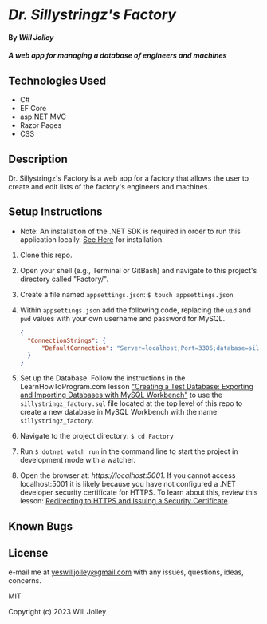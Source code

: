 # _Dr. Sillystringz's Factory_

#### By _Will Jolley_

#### _A web app for managing a database of engineers and machines_

## Technologies Used

* C#
* EF Core
* asp.NET MVC
* Razor Pages
* CSS


## Description

Dr. Sillystringz's Factory is a web app for a factory that allows the user to create and edit lists of the factory's engineers and machines.   

## Setup Instructions

- Note: An installation of the .NET SDK is required in order to run this application locally. [See Here](https://dotnet.microsoft.com/en-us/) for installation.
1. Clone this repo.
2. Open your shell (e.g., Terminal or GitBash) and navigate to this project's directory called "Factory/". 
3. Create a file named `appsettings.json`: `$ touch appsettings.json`
4. Within `appsettings.json` add the following code, replacing the `uid` and `pwd` values with your own username and password for MySQL.

    ```json
    {
      "ConnectionStrings": {
          "DefaultConnection": "Server=localhost;Port=3306;database=sillystringz_factory;uid=[YOUR-USERNAME];pwd=[YOUR-MYSQL-PASSWORD];"
      }
    }
    ```
5. Set up the Database. Follow the instructions in the LearnHowToProgram.com lesson ["Creating a Test Database: Exporting and Importing Databases with MySQL Workbench"](https://www.learnhowtoprogram.com/c-and-net/database-basics/creating-a-test-database-exporting-and-importing-databases-with-mysql-workbench) to use the `sillystringz_factory.sql` file located at the top level of this repo to create a new database in MySQL Workbench with the name `sillystringz_factory`.
6. Navigate to the project directory: `$ cd Factory`
7. Run `$ dotnet watch run` in the command line to start the project in development mode with a watcher.
8. Open the browser at: _https://localhost:5001_. If you cannot access localhost:5001 it is likely because you have not configured a .NET developer security certificate for HTTPS. To learn about this, review this lesson: [Redirecting to HTTPS and Issuing a Security Certificate](https://www.learnhowtoprogram.com/c-and-net/basic-web-applications/redirecting-to-https-and-issuing-a-security-certificate).

## Known Bugs

## License

e-mail me at yeswilljolley@gmail.com with any issues, questions, ideas, concerns.

MIT

Copyright (c) 2023 Will Jolley
